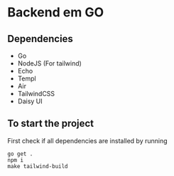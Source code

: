 # Backend em GO

## Dependencies
- Go
- NodeJS (For tailwind)
- Echo
- Templ
- Air
- TailwindCSS
- Daisy UI

## To start the project
First check if all dependencies are installed by running

```shell
go get .
npm i
make tailwind-build
```
